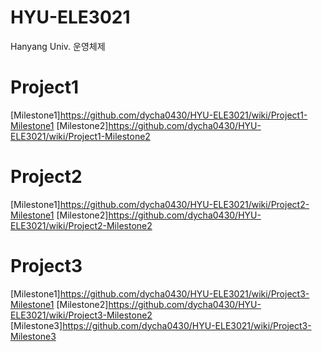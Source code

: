 # HYU-ELE3021
Hanyang Univ. 운영체제

# Project1
[Milestone1]https://github.com/dycha0430/HYU-ELE3021/wiki/Project1-Milestone1
[Milestone2]https://github.com/dycha0430/HYU-ELE3021/wiki/Project1-Milestone2

# Project2
[Milestone1]https://github.com/dycha0430/HYU-ELE3021/wiki/Project2-Milestone1
[Milestone2]https://github.com/dycha0430/HYU-ELE3021/wiki/Project2-Milestone2

# Project3
[Milestone1]https://github.com/dycha0430/HYU-ELE3021/wiki/Project3-Milestone1
[Milestone2]https://github.com/dycha0430/HYU-ELE3021/wiki/Project3-Milestone2
[Milestone3]https://github.com/dycha0430/HYU-ELE3021/wiki/Project3-Milestone3
